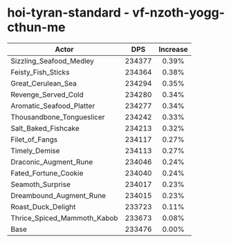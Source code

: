# hoi-tyran-standard - vf-nzoth-yogg-cthun-me
| Actor | DPS | Increase |
|---|:---:|:---:|
|Sizzling_Seafood_Medley|234377|0.39%|
|Feisty_Fish_Sticks|234364|0.38%|
|Great_Cerulean_Sea|234294|0.35%|
|Revenge_Served_Cold|234280|0.34%|
|Aromatic_Seafood_Platter|234277|0.34%|
|Thousandbone_Tongueslicer|234242|0.33%|
|Salt_Baked_Fishcake|234213|0.32%|
|Filet_of_Fangs|234117|0.27%|
|Timely_Demise|234113|0.27%|
|Draconic_Augment_Rune|234046|0.24%|
|Fated_Fortune_Cookie|234040|0.24%|
|Seamoth_Surprise|234017|0.23%|
|Dreambound_Augment_Rune|234015|0.23%|
|Roast_Duck_Delight|233723|0.11%|
|Thrice_Spiced_Mammoth_Kabob|233673|0.08%|
|Base|233476|0.00%|
